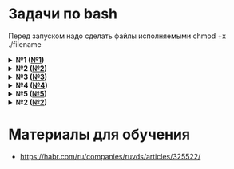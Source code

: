 # Задачи по bash

Перед запуском надо сделать файлы исполняемыми 
chmod +x ./filename

<details>

<summary>
<b>№1 (<a href="task_1">№1</a>)</b>
</summary>

Написать скрипт, который принимает 2 параметра:
имя директории, строка текста
Скрипт выводит список имён файлов из заданной директории, в которых содержится заданная строка текста

</details>

<details>

<summary>
<b>№2 (<a href="task_2">№2</a>)</b>
</summary>

Скрипт принимает на вход 1 параметр - имя директории. 
Проверить, что переданный параметр является существующей директорией.
Если это так - вывести имена файлов из директории,
которые содержит наибольшее количество строк.

</details>

<details>

<summary>
<b>№3 (<a href="task_3">№3</a>)</b>
</summary>

 Скрипт, выводящий полный и относительный путь до директории, а также имя директории, в которой он находится. Например:
/home/oracle/scripts/script.sh - тут лежит скрипт
#переходим,например, в дирку home
```
cd /home

#запускаем скрипт

./oracle/scripts/script.sh

#скрипт выведет 3 строки

/home/oracle/scripts  

./oracle/scripts

scripts
```
</details>


<details>

<summary>
<b>№4 (<a href="task_4">№4</a>)</b>
</summary>

Скрипт, такой, что если его запускает не владелец - он предупреждал об этом и падал 
(именно так, а не снимать права на выполнение у всех, кроме владельца)

cоздание нового пользователя
useradd test
запуск за другого пользователя 
sudo -u test ./task_4

</details>



<details>

<summary>
<b>№5 (<a href="task_5">№5</a>)</b>
</summary>

</details>


<details>

<summary>
<b>№2 (<a href="task_2">№2</a>)</b>
</summary>

</details>



# Материалы для обучения 
- https://habr.com/ru/companies/ruvds/articles/325522/
